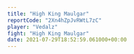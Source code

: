 ```yaml
---
title: "High King Maulgar"
reportCode: "2Xn4hZpJvRWtL7zC"
player: "Vedalz"
fight: "High King Maulgar"
date: 2021-07-29T18:52:59.061000+00:00
---
```


